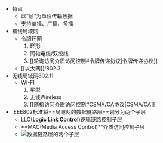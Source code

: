 - 特点
	- 以“帧”为单位传输数据
	- 支持单播、广播、多播
- 有线局域网
	- 令牌环网
		1. 环形
		2. 同轴电缆/双绞线
		3. [[轮询访问介质访问控制#令牌传递协议|令牌传递协议]]
	- [[以太网]]/802.3
- 无线局域网802.11
	- WI-FI
		1. 星型
		2. 无线Wireless
		3. [[随机访问介质访问控制#CSMA/CA协议|CSMA/CA]]
- IEEE802标准将==局域网的数据链路层==划分为两个子层
	- LLC(**Logic Link Control**)逻辑链路控制子层
	- **MAC(Media Access Control)**介质访问控制子层
	- ![数据链路层的两个子层](http://oss.pyaxy.xyz/img/%E6%95%B0%E6%8D%AE%E9%93%BE%E8%B7%AF%E5%B1%82%E7%9A%84%E4%B8%A4%E4%B8%AA%E5%AD%90%E5%B1%82.png)
	